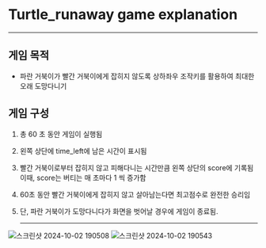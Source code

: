 # Turtle_runaway game explanation
--------
## 게임 목적
* 파란 거북이가 빨간 거북이에게 잡히지 않도록 상하좌우 조작키를 활용하여 최대한 오래 도망다니기
## 게임 구성
1. 총 60 초 동안 게임이 실행됨
2. 왼쪽 상단에 time_left에 남은 시간이 표시됨
3. 빨간 거북이로부터 잡히지 않고 피해다니는 시간만큼 왼쪽 상단의 score에 기록됨
   이때, score는 버티는 매 초마다 1 씩 증가함
4. 60초 동안 빨간 거북이에게 잡히지 않고 살아남는다면 최고점수로 완전한 승리임
5. 단, 파란 거북이가 도망다니다가 화면을 벗어날 경우에 게임이 종료됨.
   
   ---------
   
![스크린샷 2024-10-02 190508](https://github.com/user-attachments/assets/7d08aa47-c02d-4dd9-a690-c74506a211ff)
![스크린샷 2024-10-02 190543](https://github.com/user-attachments/assets/25cbf150-c7b5-427e-884b-e5869e7119d4)
